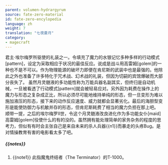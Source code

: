 ```yaml
---
parent: volumen-hydrargyrum
source: fate-zero-material
id: fate-zero-encylopedia
language: zh
weight: 7
translation: "七夜蒼月"
category:
- magecraft
---
```


君主·埃尔梅罗所驱使的礼装之一。令填充了魔力的水银记忆多种多样的行动模式[pattern]，设定为采取相应于状况的最佳反应。说成是战斗用高雷姆[golem]的一种也不是不可以。作为物理能源的破坏力即便在肯尼斯的武装中也是最强的。他除此之外也准备了许多特化于咒术战、幻术战的礼装，但因为切嗣的宾馆爆破而大部分丧失了。
虽然月灵髄液的多功能性称为万能兵器名副其实，但终归是自动机械，一旦被看透了行动模式[pattern]就会被轻易应对。另外因为耗费在操作上的魔力与形态之复杂成正比，所以必须尽可能地维持单纯的形态，但一旦变形为难以施加液压的形态，接下来的动作反应速度、威力就都会显著劣化。最后的海胆型变形是能使防御力与机敏并存的形态，但肯尼斯耗费了相当的魔力负担在那上吧。
顺带一提，之后的埃尔梅罗II世，令这个月灵髄液改良进化作为多功能女仆[maid]高雷姆[golem]役使什么的有的没的。虽然拥有能处理简单的家务杂务的程度的思考力，但似有有时会主张自己是来自未来的杀人兵器{{n1}}而暴走的头疼Bug。是对情操教育有害的电影看太多了吧。

##### {{notes}}

1. {{note1}} 此指魔鬼终结者（The Terminator）的T-1000。
